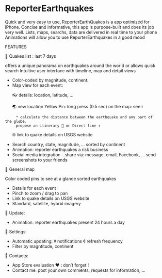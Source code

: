 # ReporterEarthquakes

Quick and very easy to use, ReporterEarthQuakes is a app optimized for iPhone.
Concise and informative, this app is purpose-built and does its job very well. 
Lists, maps, searchs, data are delivered in real time to your phone
Animations will allow you to use ReporterEarthquakes in a good mood

FEATURES

🔴 Quakes list : last 7 days

offers a unique panorama on earthquakes around the world or allows quick search
Intuitive user interface with timeline, map and detail views
 
- Color-coded by magnitude, continent.
- Map view for each event:

       👓 details: location, latitude, ...
       
       🌏 new location Yellow Pin: long press (0.5 sec) on the map: see ℹ️
       
         * calculate the distance between the earthquake and any part of the globe, 
         propose an itinerary 🚕 or Direct line ✈️
             
       🌐 link to quake details on USGS website
       
- Search country, state, magnitude, … sorted by continent
- Animation: reporter earthquakes a risk business
- Social media integration - share via: message, email, Facebook, … send screenshots to your friends


🔴 General map

Color coded pins to see at a glance sorted earthquakes

- Details for each event
- Pinch to zoom / drag to pan
- Link to quake details on USGS website
- Standard, satellite, hybrid imagery

🔴 Update: 

- Animation: reporter earthquakes present 24 hours a day

🔴 Settings:

- Automatic updating:
          ◊ notifications
          ◊ refresh frequency
- Filter by magntitude, continent

🔴 Contacts:

- App  Store evaluation ❤︎ : don’t forget !
- Contact me: post your own comments, requests for information, …
           



